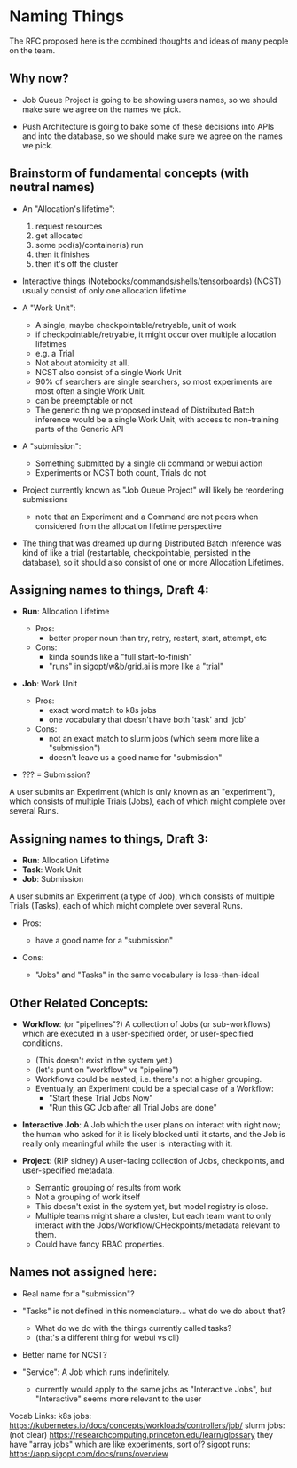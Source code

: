 # Naming Things

The RFC proposed here is the combined thoughts and ideas of many people on the
team.

## Why now?

* Job Queue Project is going to be showing users names, so we should make sure
  we agree on the names we pick.

* Push Architecture is going to bake some of these decisions into APIs and into
  the database, so we should make sure we agree on the names we pick.

## Brainstorm of fundamental concepts (with neutral names)

* An "Allocation's lifetime":
  1. request resources
  2. get allocated
  3. some pod(s)/container(s) run
  4. then it finishes
  5. then it's off the cluster

* Interactive things (Notebooks/commands/shells/tensorboards) (NCST) usually
  consist of only one allocation lifetime

* A "Work Unit":
  * A single, maybe checkpointable/retryable, unit of work
  * if checkpointable/retryable, it might occur over multiple allocation
    lifetimes
  * e.g. a Trial
  * Not about atomicity at all.
  * NCST also consist of a single Work Unit
  * 90% of searchers are single searchers, so most experiments are most often
    a single Work Unit.
  * can be preemptable or not
  * The generic thing we proposed instead of Distributed Batch inference would
    be a single Work Unit, with access to non-training parts of the Generic API

* A "submission":
  * Something submitted by a single cli command or webui action
  * Experiments or NCST both count, Trials do not

* Project currently known as "Job Queue Project" will likely be reordering
  submissions
  * note that an Experiment and a Command are not peers when considered from
    the allocation lifetime perspective

* The thing that was dreamed up during Distributed Batch Inference was kind of
  like a trial (restartable, checkpointable, persisted in the database), so it
  should also consist of one or more Allocation Lifetimes.

## Assigning names to things, Draft 4:

* **Run**: Allocation Lifetime
  * Pros:
    * better proper noun than try, retry, restart, start, attempt, etc
  * Cons:
    * kinda sounds like a "full start-to-finish"
    * "runs" in sigopt/w&b/grid.ai is more like a "trial"

* **Job**: Work Unit
  * Pros:
    * exact word match to k8s jobs
    * one vocabulary that doesn't have both 'task' and 'job'
  * Cons:
    * not an exact match to slurm jobs (which seem more like a "submission")
    * doesn't leave us a good name for "submission"

* ??? = Submission?

A user submits an Experiment (which is only known as an "experiment"), which
consists of multiple Trials (Jobs), each of which might complete over several
Runs.

## Assigning names to things, Draft 3:

* **Run**: Allocation Lifetime
* **Task**: Work Unit
* **Job**: Submission

A user submits an Experiment (a type of Job), which consists of multiple Trials
(Tasks), each of which might complete over several Runs.

* Pros:
  * have a good name for a "submission"

* Cons:
  * "Jobs" and "Tasks" in the same vocabulary is less-than-ideal


## Other Related Concepts:

* **Workflow**: (or "pipelines"?) A collection of Jobs (or sub-workflows) which
  are executed in a user-specified order, or user-specified conditions.
  * (This doesn't exist in the system yet.)
  * (let's punt on "workflow" vs "pipeline")
  * Workflows could be nested; i.e. there's not a higher grouping.
  * Eventually, an Experiment could be a special case of a Workflow:
    * "Start these Trial Jobs Now"
    * "Run this GC Job after all Trial Jobs are done"

* **Interactive Job**: A Job which the user plans on interact with right now;
  the human who asked for it is likely blocked until it starts, and the Job is
  really only meaningful while the user is interacting with it.

* **Project**: (RIP sidney) A user-facing collection of Jobs, checkpoints, and
  user-specified metadata.
  * Semantic grouping of results from work
  * Not a grouping of work itself
  * This doesn't exist in the system yet, but model registry is close.
  * Multiple teams might share a cluster, but each team want to only interact
    with the Jobs/Workflow/CHeckpoints/metadata relevant to them.
  * Could have fancy RBAC properties.

## Names not assigned here:

* Real name for a "submission"?

* "Tasks" is not defined in this nomenclature... what do we do about that?
  * What do we do with the things currently called tasks?
  * (that's a different thing for webui vs cli)

* Better name for NCST?

* "Service": A Job which runs indefinitely.
  * currently would apply to the same jobs as "Interactive Jobs", but
    "Interactive" seems more relevant to the user


Vocab Links:
    k8s jobs: https://kubernetes.io/docs/concepts/workloads/controllers/job/
    slurm jobs: (not clear) https://researchcomputing.princeton.edu/learn/glossary
        they have "array jobs" which are like experiments, sort of?
    sigopt runs: https://app.sigopt.com/docs/runs/overview

